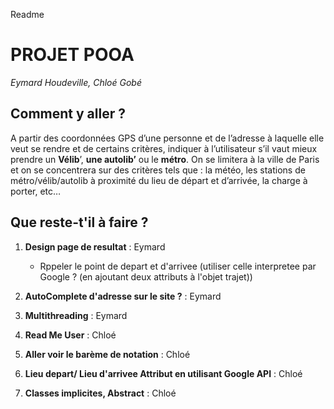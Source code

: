 Readme

# PROJET POOA
<i>Eymard Houdeville, Chloé Gobé</i>

## Comment y aller ?
A partir des coordonnées GPS d’une personne et de l’adresse à laquelle elle veut se rendre et de certains critères,
indiquer à l’utilisateur s’il vaut mieux prendre un <b>Vélib</b>’, <b>une autolib’</b> ou le <b>métro</b>.
On se limitera à la ville de Paris et on se concentrera sur des critères tels que : la météo,
les stations de métro/vélib/autolib à proximité du lieu de départ et d’arrivée, la charge à porter, etc…

## Que reste-t'il à faire ?


1. **Design page de resultat** : Eymard
	- Rppeler le point de depart et d'arrivee (utiliser celle interpretee par Google ? (en ajoutant deux attributs à l'objet trajet))

2. **AutoComplete d'adresse sur le site ?** : Eymard
3. **Multithreading** : Eymard
4. **Read Me User** : Chloé
5. **Aller voir le barème de notation** : Chloé
6. **Lieu depart/ Lieu d'arrivee Attribut en utilisant Google API** : Chloé
7. **Classes implicites, Abstract** : Chloé